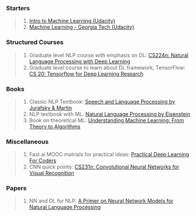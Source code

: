 ### Starters
> 1. [Intro to Machine Learning (Udacity)](https://www.udacity.com/course/intro-to-machine-learning--ud120)
> 2. [Machine Learning - Georgia Tech (Udacity)](https://www.udacity.com/course/machine-learning--ud262)


### Structured Courses
> 1. Graduate level NLP course with emphasis on DL: [CS224n: Natural Language Processing with Deep Learning](http://web.stanford.edu/class/cs224n/syllabus.html)
> 2. Graduate level course to learn about DL framework, TensorFlow: [CS 20: Tensorflow for Deep Learning Research](http://web.stanford.edu/class/cs20si/syllabus.html)


### Books
> 1. Classic NLP Textbook: [Speech and Language Processing by Jurafsky & Martin](https://web.stanford.edu/~jurafsky/slp3/)
> 2. NLP textbook with ML: [Natural Language Processing by Eisenstein](https://github.com/jacobeisenstein/gt-nlp-class/blob/master/notes/eisenstein-nlp-notes.pdf)
> 3. Book on theoretical ML: [Understanding Machine Learning: From Theory to Algorithms](https://www.cs.huji.ac.il/~shais/UnderstandingMachineLearning/understanding-machine-learning-theory-algorithms.pdf)

### Miscellaneous
> 1. Fast.ai MOOC matrials for practical ideas: [Practical Deep Learning For Coders](http://course.fast.ai/)
> 2. CNN quick points: [CS231n: Convolutional Neural Networks for Visual Recognition](http://cs231n.github.io/convolutional-networks/)

### Papers
> 1. NN and DL for NLP: [A Primer on Neural Network Models for Natural Language Processing](http://u.cs.biu.ac.il/~yogo/nnlp.pdf)


